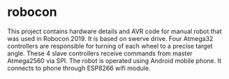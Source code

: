 # robocon
This project contains hardware details and AVR code for manual robot that was used in Robocon 2019. 
It is based on swerve drive. Four Atmega32 controllers are responsible for turning of each wheel to a precise target angle. 
These 4 slave controllers receive commands from master Atmega2560 via SPI. 
The robot is operated using Android mobile phone. It connects to phone through ESP8266 wifi module.
